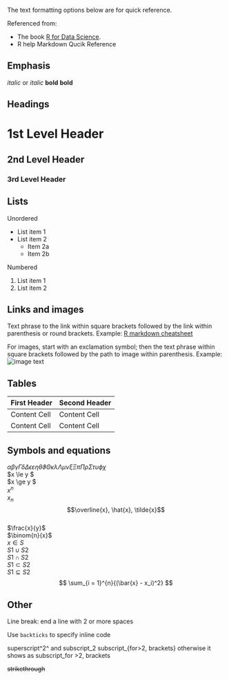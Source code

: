 The text formatting options below are for quick reference. 

Referenced from:
+ The book [R for Data Science](https://r4ds.had.co.nz/index.html).
+ R help Markdown Qucik Reference

Emphasis
------------------------------------------------------------
*italic*  or _italic_
**bold**   __bold__

Headings
------------------------------------------------------------
# 1st Level Header

## 2nd Level Header

### 3rd Level Header

Lists
------------------------------------------------------------
Unordered
  * List item 1
  * List item 2
    + Item 2a
    + Item 2b

Numbered 
  1. List item 1
  2. List item 2

Links and images
------------------------------------------------------------

Text phrase to the link within square brackets followed by the link within parenthesis or round brackets. Example:
[R markdown cheatsheet](https://www.rstudio.com/wp-content/uploads/2015/02/rmarkdown-cheatsheet.pdf)

For images, start with an exclamation symbol; then the text phrase within square brackets followed by the path to image within parenthesis. Example:
![image text](path/to/img.png)

Tables 
------------------------------------------------------------

First Header  | Second Header
------------- | -------------
Content Cell  | Content Cell
Content Cell  | Content Cell

Symbols and equations
------------------------------------------------------------
$\alpha \beta \gamma \Gamma \delta \Delta \epsilon \varepsilon \eta \theta \vartheta \Theta \kappa \lambda \Lambda \mu \nu \xi \Xi \pi \Pi \rho \Sigma \tau \upsilon \phi \chi$  
$x \le y $  
$x \ge y $  
$x^{n}$  
$x_{n}$  
$$\overline{x}, \hat{x}, \tilde{x}$$  
$\frac{x}{y}$  
$\binom{n}{x}$  
$x \in S$  
$S1 \cup S2$  
$S1 \cap S2$  
$S1 \subset S2$  
$S1 \subseteq S2$  
$$
\sum_{i = 1}^{n}{(\bar{x} - x_i)^2}
$$

Other  
------------------------------------------------------------  
Line break: end a line with 2 or more spaces  

Use `backticks` to specify inline code  

superscript^2^ and subscript_2 subscript_{for>2, brackets} otherwise it shows as subscript_for >2, brackets  

~~strikethrough~~  
